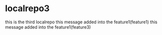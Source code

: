 # localrepo3
this is the third  localrepo
this message added into the feature1(feature1)
this message added into the feature1(feature3)
